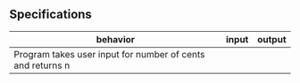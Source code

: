 ## Specifications

| behavior |  input   |  output  |
|----------|:--------:|:--------:|
|Program takes user input for number of cents and returns n